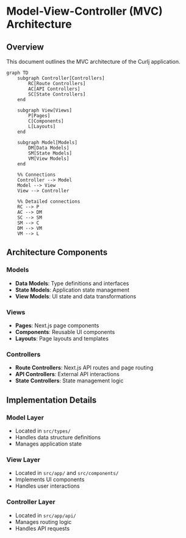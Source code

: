 # Model-View-Controller (MVC) Architecture

## Overview
This document outlines the MVC architecture of the Curlj application.

```mermaid
graph TD
    subgraph Controller[Controllers]
        RC[Route Controllers]
        AC[API Controllers]
        SC[State Controllers]
    end

    subgraph View[Views]
        P[Pages]
        C[Components]
        L[Layouts]
    end

    subgraph Model[Models]
        DM[Data Models]
        SM[State Models]
        VM[View Models]
    end

    %% Connections
    Controller --> Model
    Model --> View
    View --> Controller

    %% Detailed connections
    RC --> P
    AC --> DM
    SC --> SM
    SM --> C
    DM --> VM
    VM --> L
```

## Architecture Components

### Models
- **Data Models**: Type definitions and interfaces
- **State Models**: Application state management
- **View Models**: UI state and data transformations

### Views
- **Pages**: Next.js page components
- **Components**: Reusable UI components
- **Layouts**: Page layouts and templates

### Controllers
- **Route Controllers**: Next.js API routes and page routing
- **API Controllers**: External API interactions
- **State Controllers**: State management logic

## Implementation Details

### Model Layer
- Located in `src/types/`
- Handles data structure definitions
- Manages application state

### View Layer
- Located in `src/app/` and `src/components/`
- Implements UI components
- Handles user interactions

### Controller Layer
- Located in `src/app/api/`
- Manages routing logic
- Handles API requests
